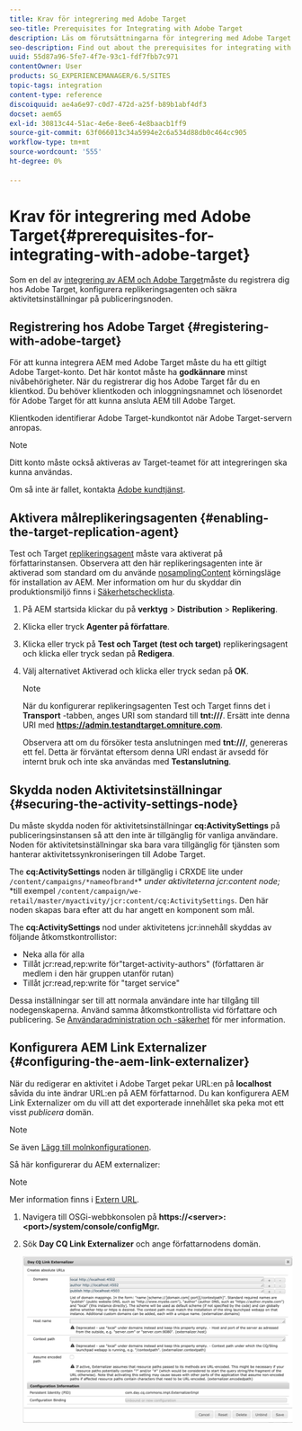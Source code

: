 ```yaml
---
title: Krav för integrering med Adobe Target
seo-title: Prerequisites for Integrating with Adobe Target
description: Läs om förutsättningarna för integrering med Adobe Target.
seo-description: Find out about the prerequisites for integrating with Adobe Target.
uuid: 55d87a96-5fe7-4f7e-93c1-fdf7fbb7c971
contentOwner: User
products: SG_EXPERIENCEMANAGER/6.5/SITES
topic-tags: integration
content-type: reference
discoiquuid: ae4a6e97-c0d7-472d-a25f-b89b1abf4df3
docset: aem65
exl-id: 30813c44-51ac-4e6e-8ee6-4e8baacb1ff9
source-git-commit: 63f066013c34a5994e2c6a534d88db0c464cc905
workflow-type: tm+mt
source-wordcount: '555'
ht-degree: 0%

---
```


# Krav för integrering med Adobe Target{#prerequisites-for-integrating-with-adobe-target}

Som en del av [integrering av AEM och Adobe Target](/help/sites-administering/target.md)måste du registrera dig hos Adobe Target, konfigurera replikeringsagenten och säkra aktivitetsinställningar på publiceringsnoden.

## Registrering hos Adobe Target {#registering-with-adobe-target}

För att kunna integrera AEM med Adobe Target måste du ha ett giltigt Adobe Target-konto. Det här kontot måste ha **godkännare** minst nivåbehörigheter. När du registrerar dig hos Adobe Target får du en klientkod. Du behöver klientkoden och inloggningsnamnet och lösenordet för Adobe Target för att kunna ansluta AEM till Adobe Target.

Klientkoden identifierar Adobe Target-kundkontot när Adobe Target-servern anropas.

>[!NOTE]
>
>Ditt konto måste också aktiveras av Target-teamet för att integreringen ska kunna användas.
>
>Om så inte är fallet, kontakta [Adobe kundtjänst](https://experienceleague.adobe.com/docs/target/using/cmp-resources-and-contact-information.html).

## Aktivera målreplikeringsagenten {#enabling-the-target-replication-agent}

Test och Target [replikeringsagent](/help/sites-deploying/replication.md) måste vara aktiverat på författarinstansen. Observera att den här replikeringsagenten inte är aktiverad som standard om du använde [nosamplingContent](/help/sites-deploying/configure-runmodes.md#using-samplecontent-and-nosamplecontent) körningsläge för installation av AEM. Mer information om hur du skyddar din produktionsmiljö finns i [Säkerhetschecklista](/help/sites-administering/security-checklist.md).

1. På AEM startsida klickar du på **verktyg** > **Distribution** > **Replikering**.
1. Klicka eller tryck **Agenter på författare**.
1. Klicka eller tryck på **Test och Target (test och target)** replikeringsagent och klicka eller tryck sedan på **Redigera**.
1. Välj alternativet Aktiverad och klicka eller tryck sedan på **OK**.

   >[!NOTE]
   >
   >När du konfigurerar replikeringsagenten Test och Target finns det i **Transport** -tabben, anges URI som standard till **tnt:///**. Ersätt inte denna URI med **https://admin.testandtarget.omniture.com**.
   >
   >Observera att om du försöker testa anslutningen med **tnt:///**, genereras ett fel. Detta är förväntat eftersom denna URI endast är avsedd för internt bruk och inte ska användas med **Testanslutning**.

## Skydda noden Aktivitetsinställningar {#securing-the-activity-settings-node}

Du måste skydda noden för aktivitetsinställningar **cq:ActivitySettings** på publiceringsinstansen så att den inte är tillgänglig för vanliga användare. Noden för aktivitetsinställningar ska bara vara tillgänglig för tjänsten som hanterar aktivitetssynkroniseringen till Adobe Target.

The **cq:ActivitySettings** noden är tillgänglig i CRXDE lite under `/content/campaigns/*nameofbrand*`* *under aktiviteterna jcr:content node;* *till exempel `/content/campaign/we-retail/master/myactivity/jcr:content/cq:ActivitySettings`. Den här noden skapas bara efter att du har angett en komponent som mål.

The **cq:ActivitySettings** nod under aktivitetens jcr:innehåll skyddas av följande åtkomstkontrollistor:

* Neka alla för alla
* Tillåt jcr:read,rep:write för&quot;target-activity-authors&quot; (författaren är medlem i den här gruppen utanför rutan)
* Tillåt jcr:read,rep:write för &quot;target service&quot;

Dessa inställningar ser till att normala användare inte har tillgång till nodegenskaperna. Använd samma åtkomstkontrollista vid författare och publicering. Se [Användaradministration och -säkerhet](/help/sites-administering/security.md) för mer information.

## Konfigurera AEM Link Externalizer {#configuring-the-aem-link-externalizer}

När du redigerar en aktivitet i Adobe Target pekar URL:en på **localhost** såvida du inte ändrar URL:en på AEM författarnod. Du kan konfigurera AEM Link Externalizer om du vill att det exporterade innehållet ska peka mot ett visst *publicera* domän.

>[!NOTE]
>
>Se även [Lägg till molnkonfigurationen](/help/sites-administering/experience-fragments-target.md#add-the-cloud-configuration).

Så här konfigurerar du AEM externalizer:

>[!NOTE]
>
>Mer information finns i [Extern URL](/help/sites-developing/externalizer.md).

1. Navigera till OSGi-webbkonsolen på **https://&lt;server>:&lt;port>/system/console/configMgr.**
1. Sök **Day CQ Link Externalizer** och ange författarnodens domän.

   ![chlimage_1-120](assets/aem-externalizer-01.png)

